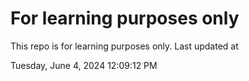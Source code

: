 # For learning purposes only
This repo is for learning purposes only.
Last updated at

Tuesday, June 4, 2024 12:09:12 PM


